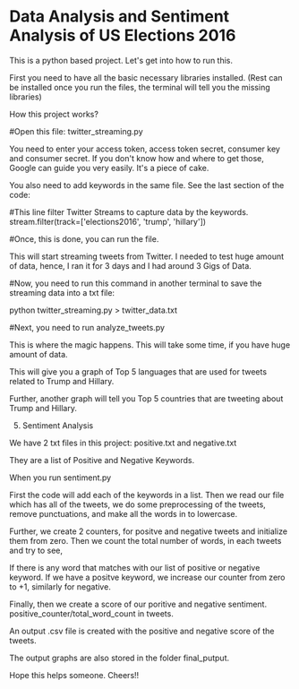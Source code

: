 # Data Analysis and Sentiment Analysis of US Elections 2016

This is a python based project. Let's get into how to run this.

First you need to have all the basic necessary libraries installed. (Rest can be installed once you run the files, the terminal will tell you the missing libraries)

How this project works?

#Open this file: twitter_streaming.py

You need to enter your access token, access token secret, consumer key and consumer secret. If you don't know how and where to get those, Google can guide you very easily. It's a piece of cake.

You also need to add keywords in the same file. See the last section of the code:

#This line filter Twitter Streams to capture data by the keywords.
    stream.filter(track=['elections2016', 'trump', 'hillary'])

#Once, this is done, you can run the file.

This will start streaming tweets from  Twitter. I needed to test huge amount of data, hence, I ran it for 3 days and I had around 3 Gigs of Data.

#Now, you need to run this command in another terminal to save the streaming data into a txt file:

python twitter_streaming.py > twitter_data.txt

#Next, you need to run analyze_tweets.py

This is where the magic happens. This will take some time, if you have huge amount of data.

This will give you a graph of Top 5 languages that are used for tweets related to Trump and Hillary.

Further, another graph will tell you Top 5 countries that are tweeting about Trump and Hillary.

5. Sentiment Analysis

We have 2 txt files in this project: positive.txt and negative.txt

They are a list of Positive and Negative Keywords.

When you run sentiment.py

First the code will add each of the keywords in a list. Then we read our file which has all of the tweets, we do some preprocessing of the tweets, remove punctuations, and make all the words in to lowercase.

Further, we create 2 counters, for positve and negative tweets and initialize them from zero. Then we count the total number of words, in each tweets and try to see,

If there is any word that matches with our list of positive or negative keyword. If we have a positve keyword, we increase our counter from zero to +1, similarly for negative.

Finally, then we create a score of our poritive and negative sentiment. positive_counter/total_word_count in tweets.

An output .csv file is created with the positive and negative score of the tweets.

The output graphs are also stored in the folder final_putput.

Hope this helps someone. Cheers!!



